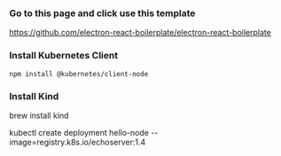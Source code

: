### Go to this page and click use this template 

https://github.com/electron-react-boilerplate/electron-react-boilerplate


### Install Kubernetes Client

`npm install @kubernetes/client-node`

### Install Kind

brew install kind

kubectl create deployment hello-node --image=registry.k8s.io/echoserver:1.4
